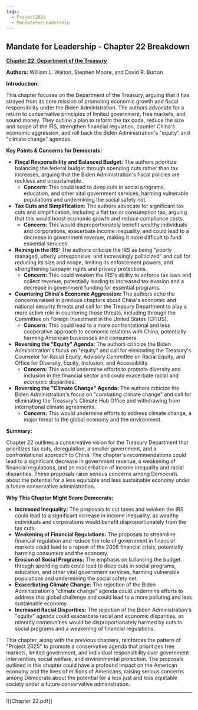 ```yaml
---
tags:
  - Project2025
  - MandateForLeadership
---
```

## Mandate for Leadership - Chapter 22 Breakdown

**[Chapter 22: Department of the Treasury](../../Documents/Project_2025_Chapters/Chapter_22.pdf)**

**Authors:** William L. Walton, Stephen Moore, and David R. Burton

**Introduction:**

This chapter focuses on the Department of the Treasury, arguing that it has strayed from its core mission of promoting economic growth and fiscal responsibility under the Biden Administration. The authors advocate for a return to conservative principles of limited government, free markets, and sound money. They outline a plan to reform the tax code, reduce the size and scope of the IRS, strengthen financial regulation, counter China's economic aggression, and roll back the Biden Administration's "equity" and "climate change" agendas.

**Key Points & Concerns for Democrats:**

* **Fiscal Responsibility and Balanced Budget:** The authors prioritize balancing the federal budget through spending cuts rather than tax increases, arguing that the Biden Administration's fiscal policies are reckless and unsustainable.
    * **Concern:** This could lead to deep cuts in social programs, education, and other vital government services, harming vulnerable populations and undermining the social safety net.
* **Tax Cuts and Simplification:** The authors advocate for significant tax cuts and simplification, including a flat tax or consumption tax, arguing that this would boost economic growth and reduce compliance costs.
    * **Concern:** This would disproportionately benefit wealthy individuals and corporations, exacerbate income inequality, and could lead to a decrease in government revenue, making it more difficult to fund essential services.
* **Reining in the IRS:** The authors criticize the IRS as being "poorly managed, utterly unresponsive, and increasingly politicized" and call for reducing its size and scope, limiting its enforcement powers, and strengthening taxpayer rights and privacy protections.
    * **Concern:** This could weaken the IRS's ability to enforce tax laws and collect revenue, potentially leading to increased tax evasion and a decrease in government funding for essential programs.
* **Countering China's Economic Aggression:** The authors echo the concerns raised in previous chapters about China's economic and national security threats and call for the Treasury Department to play a more active role in countering those threats, including through the Committee on Foreign Investment in the United States (CFIUS).
    * **Concern:** This could lead to a more confrontational and less cooperative approach to economic relations with China, potentially harming American businesses and consumers.
* **Reversing the "Equity" Agenda:** The authors criticize the Biden Administration's focus on "equity" and call for eliminating the Treasury's Counselor for Racial Equity, Advisory Committee on Racial Equity, and Office for Diversity, Equity, Inclusion, and Accessibility.
    * **Concern:** This would undermine efforts to promote diversity and inclusion in the financial sector and could exacerbate racial and economic disparities.
* **Reversing the "Climate Change" Agenda:** The authors criticize the Biden Administration's focus on "combating climate change" and call for eliminating the Treasury's Climate Hub Office and withdrawing from international climate agreements.
    * **Concern:** This would undermine efforts to address climate change, a major threat to the global economy and the environment.

**Summary:**

Chapter 22 outlines a conservative vision for the Treasury Department that prioritizes tax cuts, deregulation, a smaller government, and a confrontational approach to China. The chapter's recommendations could lead to a significant decrease in government revenue, a weakening of financial regulations, and an exacerbation of income inequality and racial disparities. These proposals raise serious concerns among Democrats about the potential for a less equitable and less sustainable economy under a future conservative administration.

**Why This Chapter Might Scare Democrats:**

* **Increased Inequality:** The proposals to cut taxes and weaken the IRS could lead to a significant increase in income inequality, as wealthy individuals and corporations would benefit disproportionately from the tax cuts.
* **Weakening of Financial Regulations:** The proposals to streamline financial regulation and reduce the role of government in financial markets could lead to a repeat of the 2008 financial crisis, potentially harming consumers and the economy.
* **Erosion of Social Programs:** The emphasis on balancing the budget through spending cuts could lead to deep cuts in social programs, education, and other vital government services, harming vulnerable populations and undermining the social safety net.
* **Exacerbating Climate Change:** The rejection of the Biden Administration's "climate change" agenda could undermine efforts to address this global challenge and could lead to a more polluting and less sustainable economy.
* **Increased Racial Disparities:** The rejection of the Biden Administration's "equity" agenda could exacerbate racial and economic disparities, as minority communities would be disproportionately harmed by cuts to social programs and a weakening of financial regulations.

This chapter, along with the previous chapters, reinforces the pattern of "Project 2025" to promote a conservative agenda that prioritizes free markets, limited government, and individual responsibility over government intervention, social welfare, and environmental protection. The proposals outlined in this chapter could have a profound impact on the American economy and the lives of millions of Americans, raising serious concerns among Democrats about the potential for a less just and less equitable society under a future conservative administration. 

----

![[Chapter 22.pdf]]